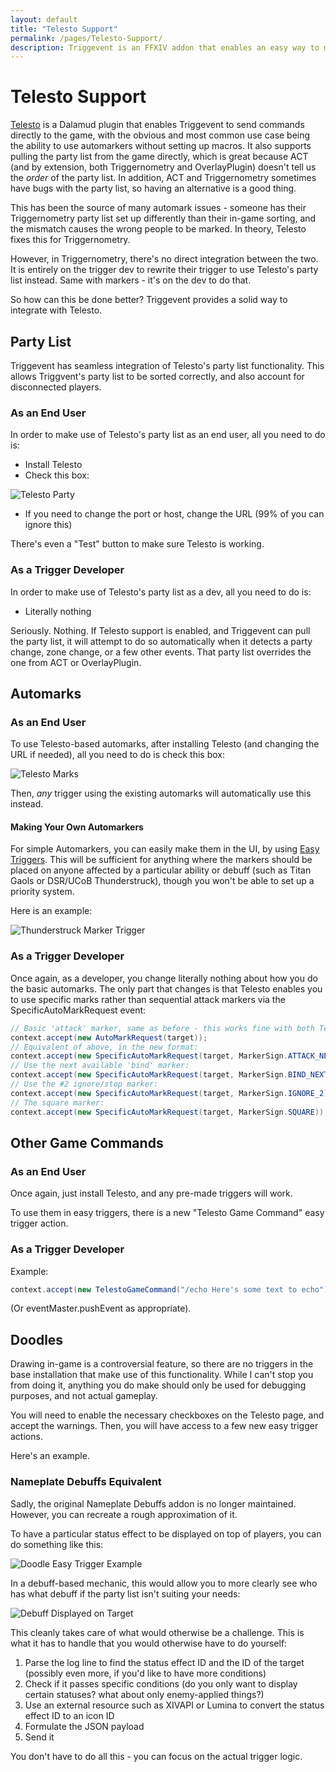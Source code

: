 ```yaml
---
layout: default
title: "Telesto Support"
permalink: /pages/Telesto-Support/
description: Triggevent is an FFXIV addon that enables an easy way to make use of the Telesto FFXIV plugin, including Automarkers.
---
```


# Telesto Support

[Telesto](https://github.com/paissaheavyindustries/Telesto) is a Dalamud plugin that enables Triggevent to send commands directly
to the game, with the obvious and most common use case being 
the ability to use automarkers without setting up macros. It also supports pulling the party list from the game directly,
which is great because ACT (and by extension, both Triggernometry and OverlayPlugin) doesn't tell us the *order* of the party list.
In addition, ACT and Triggernometry sometimes have bugs with the party list, so having an alternative is a good thing.

This has been the source of many automark issues - someone has their Triggernometry party list set up differently than their
in-game sorting, and the mismatch causes the wrong people to be marked. In theory, Telesto fixes this for Triggernometry.

However, in Triggernometry, there's no direct integration between the two. It is entirely on the trigger dev to rewrite their trigger
to use Telesto's party list instead. Same with markers - it's on the dev to do that.

So how can this be done better? Triggevent provides a solid way to integrate with Telesto. 

## Party List

Triggevent has seamless integration of Telesto's party list functionality. This allows Triggvent's party list to be sorted
correctly, and also account for disconnected players.

### As an End User

In order to make use of Telesto's party list as an end user, all you need to do is:

- Install Telesto
- Check this box:

![Telesto Party](Telesto-Party.png)

- If you need to change the port or host, change the URL (99% of you can ignore this)

There's even a "Test" button to make sure Telesto is working.

### As a Trigger Developer

In order to make use of Telesto's party list as a dev, all you need to do is:
- Literally nothing

Seriously. Nothing. If Telesto support is enabled, and Triggevent can pull the party list, it will attempt to do so automatically 
when it detects a party change, zone change, or a few other events. That party list overrides the one from ACT or OverlayPlugin. 

## Automarks

### As an End User

To use Telesto-based automarks, after installing Telesto (and changing the URL if needed), all you need to do is check this box:

![Telesto Marks](Telesto-Marks.png)

Then, *any* trigger using the existing automarks will automatically use this instead.

#### Making Your Own Automarkers

For simple Automarkers, you can easily make them in the UI, by using [Easy Triggers](tutorials/Easy-Triggers.md).
This will be sufficient for anything where the markers should be placed on anyone affected by a particular ability or debuff
(such as Titan Gaols or DSR/UCoB Thunderstruck), though you won't be able to set up a priority system. 

Here is an example:

![Thunderstruck Marker Trigger](/pages/tutorials/Thunderstruck-Mark.png)

### As a Trigger Developer

Once again, as a developer, you change literally nothing about how you do the basic automarks. The only part that changes is
that Telesto enables you to use specific marks rather than sequential attack markers via the SpecificAutoMarkRequest event:
```java
// Basic 'attack' marker, same as before - this works fine with both Telesto and Macros:
context.accept(new AutoMarkRequest(target));
// Equivalent of above, in the new format:
context.accept(new SpecificAutoMarkRequest(target, MarkerSign.ATTACK_NEXT));
// Use the next available 'bind' marker:
context.accept(new SpecificAutoMarkRequest(target, MarkerSign.BIND_NEXT));
// Use the #2 ignore/stop marker:
context.accept(new SpecificAutoMarkRequest(target, MarkerSign.IGNORE_2));
// The square marker:
context.accept(new SpecificAutoMarkRequest(target, MarkerSign.SQUARE));
```

## Other Game Commands

### As an End User

Once again, just install Telesto, and any pre-made triggers will work.

To use them in easy triggers, there is a new "Telesto Game Command" easy trigger action.

### As a Trigger Developer

Example:

```java
context.accept(new TelestoGameCommand("/echo Here's some text to echo"));
```

(Or eventMaster.pushEvent as appropriate).

## Doodles

Drawing in-game is a controversial feature, so there are no triggers in the base installation that make use of this
functionality. While I can't stop you from doing it, anything you do make should only be used for debugging purposes,
and not actual gameplay.

You will need to enable the necessary checkboxes on the Telesto page, and accept the warnings. Then, you will have
access to a few new easy trigger actions.

Here's an example.

### Nameplate Debuffs Equivalent

Sadly, the original Nameplate Debuffs addon is no longer maintained. However, you can recreate a rough approximation of it.

To have a particular status effect to be displayed on top of players, you can do something like this:

![Doodle Easy Trigger Example](Doodle-Easy-Trigger-Example.png)

In a debuff-based mechanic, this would allow you to more clearly see who has what debuff if the party list isn't
suiting your needs:

![Debuff Displayed on Target](Debuff-Displayed.png)

This cleanly takes care of what would otherwise be a challenge. This is what it has to handle that you would otherwise
have to do yourself:
1. Parse the log line to find the status effect ID and the ID of the target (possibly even more, if you'd like to have more conditions)
2. Check if it passes specific conditions (do you only want to display certain statuses? what about only enemy-applied things?)
3. Use an external resource such as XIVAPI or Lumina to convert the status effect ID to an icon ID
4. Formulate the JSON payload
5. Send it

You don't have to do all this - you can focus on the actual trigger logic.